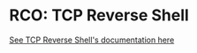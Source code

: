 # RCO: TCP Reverse Shell

[See TCP Reverse Shell's documentation here](https://kmanc.github.io/remote_code_oxidation/tcp_reverse_shell.html)